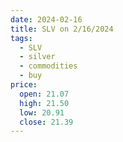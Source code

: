 ```yaml
---
date: 2024-02-16
title: SLV on 2/16/2024
tags: 
  - SLV
  - silver
  - commodities
  - buy
price:
  open: 21.07
  high: 21.50
  low: 20.91
  close: 21.39
---
```

<div class="post">
<snapshot-grid 
    :reports="['2024/02/15/CTA/silver', '2024/02/16/CTA/silver', '2024/02/16/MTP/SLV']"
    chart="2024/02/16/Chart/SLV"
/>
<p>

</p>
<p>

</p>
</div>
